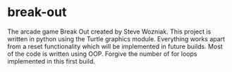 # break-out
The arcade game Break Out created by Steve Wozniak.
This project is written in python using the Turtle graphics module.
Everything works apart from a reset functionality which will be implemented in future builds.
Most of the code is written using OOP.
Forgive the number of for loops implemented in this first build.
